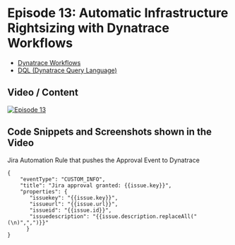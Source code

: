 # Episode 13: Automatic Infrastructure Rightsizing with Dynatrace Workflows

- [Dynatrace Workflows](https://dynatr.ac/43KcuQb)
- [DQL (Dynatrace Query Language)](https://dynatr.ac/3Kk0aiD)

## Video / Content

[![Episode 13](https://img.youtube.com/vi/dGWlnd1lNGQ/0.jpg)](https://www.youtube.com/watch?v=dGWlnd1lNGQ)

## Code Snippets and Screenshots shown in the Video

Jira Automation Rule that pushes the Approval Event to Dynatrace
```
{
    "eventType": "CUSTOM_INFO",
    "title": "Jira approval granted: {{issue.key}}",
    "properties": {
       "issuekey": "{{issue.key}}",
       "issueurl": "{{issue.url}}",
       "issueid": "{{issue.id}}",
       "issuedescription": "{{issue.description.replaceAll("(\n)",",")}}"
      }
}
```
